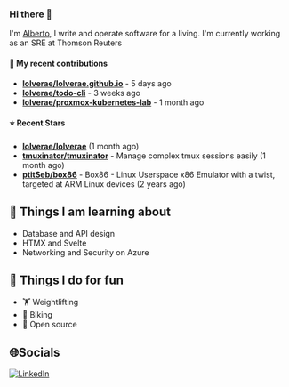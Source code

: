 ### Hi there 👋

I'm [Alberto](https://albertolvera.com), I write and operate software for a living. I'm currently working as an SRE at Thomson Reuters

#### 🚀 My recent contributions
- **[lolverae/lolverae.github.io](https://github.com/lolverae/lolverae.github.io)** - 5 days ago
- **[lolverae/todo-cli](https://github.com/lolverae/todo-cli)** - 3 weeks ago
- **[lolverae/proxmox-kubernetes-lab](https://github.com/lolverae/proxmox-kubernetes-lab)** - 1 month ago

#### ⭐ Recent Stars
- **[lolverae/lolverae](https://github.com/lolverae/lolverae)** (1 month ago)
- **[tmuxinator/tmuxinator](https://github.com/tmuxinator/tmuxinator)** - Manage complex tmux sessions easily (1 month ago)
- **[ptitSeb/box86](https://github.com/ptitSeb/box86)** - Box86 - Linux Userspace x86 Emulator with a twist, targeted at ARM Linux devices (2 years ago)

## 📖 Things I am learning about

- Database and API design
- HTMX and Svelte
- Networking and Security on Azure

## 💪 Things I do for fun

- 🏋 Weightlifting
- 🚴 Biking
- 🤼 Open source

## 🌐Socials
[![LinkedIn](https://img.shields.io/badge/LinkedIn-%230077B5.svg?logo=linkedin&logoColor=white)](https://www.linkedin.com/in/luis-alberto-olvera/)
